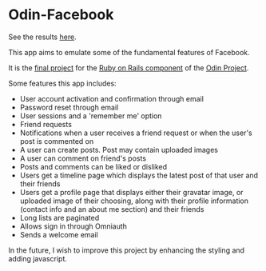 # Odin-Facebook

See the results [here](https://aqueous-plains-68780.herokuapp.com).

This app aims to emulate some of the fundamental features of Facebook.

It is the [final project](https://www.theodinproject.com/courses/ruby-on-rails/lessons/final-project) for the [Ruby on Rails component](https://www.theodinproject.com/courses/ruby-on-rails) of the [Odin Project](https://www.theodinproject.com/).

Some features this app includes:

- User account activation and confirmation through email
- Password reset through email
- User sessions and a 'remember me' option
- Friend requests
- Notifications when a user receives a friend request or when the user's post is commented on
- A user can create posts. Post may contain uploaded images
- A user can comment on friend's posts
- Posts and comments can be liked or disliked
- Users get a timeline page which displays the latest post of that user and their friends
- Users get a profile page that displays either their gravatar image, or uploaded image of their choosing, along with their profile information (contact info and an about me section) and their friends
- Long lists are paginated
- Allows sign in through Omniauth
- Sends a welcome email

In the future, I wish to improve this project by enhancing the styling and adding javascript.
